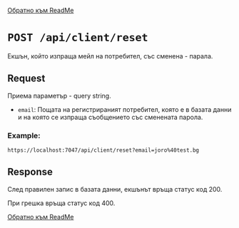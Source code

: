
[Обратно към ReadMe](/README.md)

# `POST /api/client/reset`
Екшън, който изпраща мейл на потребител, със сменена - парала.

## Request
 Приема параметър - query string.
- `email`: Пощата на регистрираният потребител, която е в базата данни и на която се изпраща съобщението със сменената парола.

### Example:
```url
https://localhost:7047/api/client/reset?email=joro%40test.bg
```
## Response
След правилен запис в базата данни, екшънът връща статус код 200.

При грешка връща статус код 400.

[Обратно към ReadMe](/README.md)